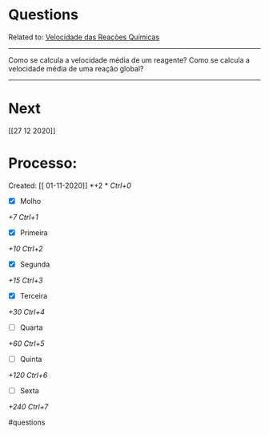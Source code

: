 # Questions
Related to: [Velocidade das Reações Químicas](Velocidade%20das%20Rea%C3%A7%C3%B5es%20Qu%C3%ADmicas.md)

---

Como se calcula a velocidade média de um reagente?
Como se calcula a velocidade média de uma reação global?

---
# Next
[[27 12 2020]]
# Processo:
Created: [[ 01-11-2020]]
*+2 *  *Ctrl+0*
- [x] Molho  

*+7*  *Ctrl+1*

- [x] Primeira 

*+10*  *Ctrl+2*

- [x] Segunda

*+15*  *Ctrl+3*

- [x] Terceira 

*+30*  *Ctrl+4*

- [ ] Quarta 

*+60*  *Ctrl+5*

- [ ] Quinta 

*+120*  *Ctrl+6*

- [ ] Sexta 

*+240*  *Ctrl+7*


#questions